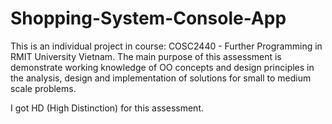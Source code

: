 # Shopping-System-Console-App
This is an individual project in course: COSC2440 - Further Programming in RMIT University Vietnam.
The main purpose of this assessment is demonstrate working knowledge of OO concepts and design principles in the analysis, design and implementation of solutions for small to medium scale problems.

I got HD (High Distinction) for this assessment.

